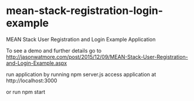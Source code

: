 # mean-stack-registration-login-example

MEAN Stack User Registration and Login Example Application

To see a demo and further details go to http://jasonwatmore.com/post/2015/12/09/MEAN-Stack-User-Registration-and-Login-Example.aspx

run application by running npm server.js
access application at http://localhost:3000

or run npm start
